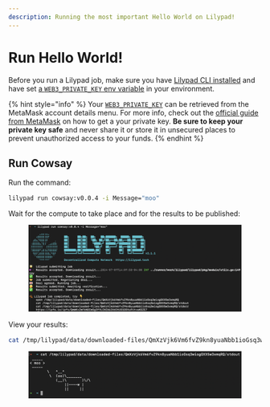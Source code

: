 ```yaml
---
description: Running the most important Hello World on Lilypad!
---
```


# Run Hello World!

Before you run a Lilypad job, make sure you have [Lilypad CLI installed](install-run-requirements.md) and have set [a `WEB3_PRIVATE_KEY` env variable](https://docs.lilypad.tech/lilypad/lilypad-testnet/install-run-requirements#set-web3_private_key) in your environment.

{% hint style="info" %}
Your [`WEB3_PRIVATE_KEY`](https://docs.lilypad.tech/lilypad/lilypad-testnet/install-run-requirements#set-web3_private_key) can be retrieved from the MetaMask account details menu.  For more info, check out the [official guide from MetaMask](https://support.metamask.io/managing-my-wallet/secret-recovery-phrase-and-private-keys/how-to-export-an-accounts-private-key/) on how to get a your private key. **Be sure to keep your private key safe** and never share it or store it in unsecured places to prevent unauthorized access to your funds.
{% endhint %}

## Run Cowsay

Run the command:

```bash
lilypad run cowsay:v0.0.4 -i Message="moo"
```

Wait for the compute to take place and for the results to be published:

<figure><img src="../.gitbook/assets/cowsay-job.png" alt=""><figcaption></figcaption></figure>

View your results:&#x20;

```bash
cat /tmp/lilypad/data/downloaded-files/QmXzVjk6Vm6fvZ9kn8yuaNbb1ioGsq3wiogGXX5w3xmqRQ/stdout
```

<figure><img src="../.gitbook/assets/cowsay-job-2.png" alt=""><figcaption></figcaption></figure>
